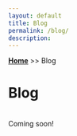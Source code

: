 ```yaml
---
layout: default
title: Blog
permalink: /blog/
description:
---
```

**[Home](../)** >> Blog
# Blog
<br>
Coming soon! 
